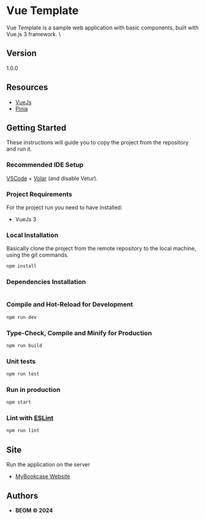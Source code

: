 # Vue Template

Vue Template is a sample web application with basic components, built with Vue.js 3 framework. \

## Version

1.0.0

## Resources

- [VueJs](https://vuejs.org/guide/introduction.html)
- [Pinia](https://pinia.vuejs.org/introduction.html)

## Getting Started

These instructions will guide you to copy the project from the repository and run it.

### Recommended IDE Setup

[VSCode](https://code.visualstudio.com/) + [Volar](https://marketplace.visualstudio.com/items?itemName=Vue.volar) (and disable Vetur).

### Project Requirements

For the project run you need to have installed:

- VueJs 3

### Local Installation

Basically clone the project from the remote repository to the local machine, using the git commands.

```sh
npm install
```

### Dependencies Installation

```sh

```

### Compile and Hot-Reload for Development

```sh
npm run dev
```

### Type-Check, Compile and Minify for Production

```sh
npm run build
```

### Unit tests

```sh
npm run test
```

### Run in production

```sh
npm start
```

### Lint with [ESLint](https://eslint.org/)

```sh
npm run lint
```

## Site

Run the application on the server

- [MyBookcase Website](http://localhost:8080/template)

## Authors

- **BEOM &copy; 2024**
